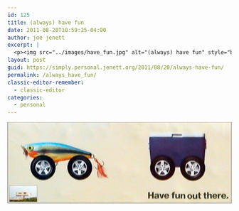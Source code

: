 ```yaml
---
id: 125
title: (always) have fun
date: 2011-08-20T10:59:25-04:00
author: joe jenett
excerpt: |
  <p><img src="../images/have_fun.jpg" alt="(always) have fun" style="border:none;" /></p>
layout: post
guid: https://simply.personal.jenett.org/2011/08/20/always-have-fun/
permalink: /always_have_fun/
classic-editor-remember:
  - classic-editor
categories:
  - personal
---
```

<img src="../images/have_fun.jpg" alt="(always) have fun" style="border:none;" />